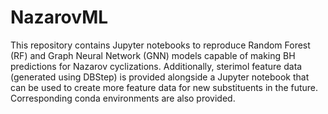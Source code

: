 # NazarovML

This repository contains Jupyter notebooks to reproduce  Random Forest (RF) and Graph Neural Network (GNN) models capable of making BH predictions for Nazarov cyclizations. Additionally, sterimol feature data (generated using DBStep) is provided alongside a Jupyter notebook that can be used to create more feature data for new substituents in the future. Corresponding conda environments are also provided.

